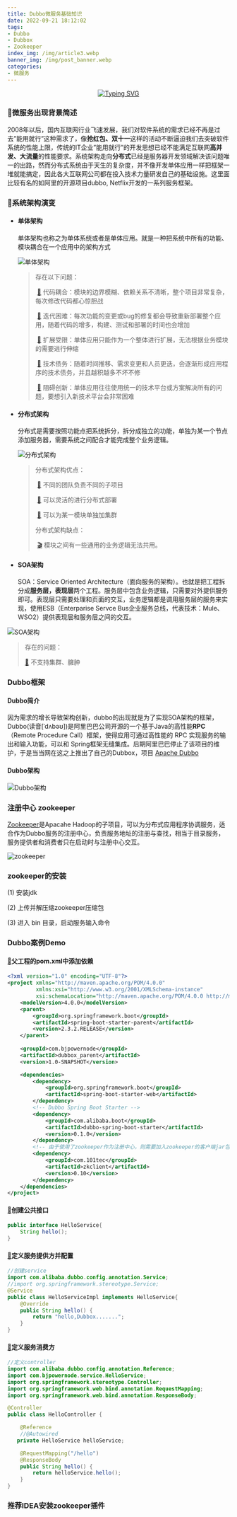 ```yaml
---
title: Dubbo微服务基础知识
date: 2022-09-21 18:12:02
tags: 
- Dubbo
- Dubbox
- Zookeeper
index_img: /img/article3.webp
banner_img: /img/post_banner.webp
categories:
- 微服务
---
```




<div align="center"><a href="https://i-xiaoxin.github.io/"><img src="https://readme-typing-svg.demolab.com?font=Fira+Code&size=25&pause=1000&width=435&lines=%F0%9F%8D%8E%E8%B7%AF%E6%BC%AB%E6%BC%AB%E5%85%B6%E4%BF%AE%E8%BF%9C%E5%85%AE%2C%E5%90%BE%E5%B0%86%E4%B8%8A%E4%B8%8B%E8%80%8C%E6%B1%82%E7%B4%A2;The+road+ahead+will+be+long;+Our+climb+will+be+steep" alt="Typing SVG" /></a></div>

### 🚩微服务出现背景简述

2008年以后，国内互联网行业飞速发展，我们对软件系统的需求已经不再是过去”能用就行”这种需求了，像**抢红包、双十一**这样的活动不断逼迫我们去突破软件系统的性能上限，传统的IT企业”能用就行”的开发思想已经不能满足互联网**高并发、大流量**的性能要求。系统架构走向**分布式**已经是服务器开发领域解决该问题唯一的出路，然而分布式系统由于天生的复杂度，并不像开发单体应用一样把框架一堆就能搞定，因此各大互联网公司都在投入技术力量研发自己的基础设施。这里面比较有名的如阿里的开源项目dubbo, Netflix开发的一系列服务框架。

### 🚩系统架构演变

- #### 单体架构

    单体架构也称之为单体系统或者是单体应用。就是一种把系统中所有的功能、模块耦合在一个应用中的架构方式

    ![单体架构](https://raw.githubusercontent.com/i-xiaoxin/image/master/image-20220922204728268.png)

    > 存在以下问题：
    >
    > ​	[🏀](https://emojipedia.org/basketball/) 代码耦合：模块的边界模糊、依赖关系不清晰，整个项目非常复杂，每次修改代码都心惊胆战
    >
    > ​	[🏀](https://emojipedia.org/basketball/)  迭代困难：每次功能的变更或bug的修复都会导致重新部署整个应用，随着代码的增多，构建、测试和部署的时间也会增加
    >
    > ​	[🏀](https://emojipedia.org/basketball/)  扩展受限：单体应用只能作为一个整体进行扩展，无法根据业务模块的需要进行伸缩
    >
    > ​	[🏀](https://emojipedia.org/basketball/)  技术债务：随着时间推移、需求变更和人员更迭，会逐渐形成应用程序的技术债务，并且越积越多不坏不修
    >
    > ​	[🏀](https://emojipedia.org/basketball/)  阻碍创新：单体应用往往使用统一的技术平台或方案解决所有的问题，要想引入新技术平台会非常困难

- #### 分布式架构

    分布式是需要按照功能点把系统拆分，拆分成独立的功能，单独为某一个节点添加服务器，需要系统之间配合才能完成整个业务逻辑。

    ![分布式架构](https://raw.githubusercontent.com/i-xiaoxin/image/master/image-20220922205059287.png)

    > 分布式架构优点：
    >
    > ​	[🧩](https://emojipedia.org/puzzle-piece/) 不同的团队负责不同的子项目
    >
    > ​	[🧩](https://emojipedia.org/puzzle-piece/) 可以灵活的进行分布式部署
    >
    > ​	[🧩](https://emojipedia.org/puzzle-piece/) 可以为某一模块单独加集群
    >
    > 分布式架构缺点：
    >
    > ​	[🎬](https://emojipedia.org/clapper-board/)  模块之间有一些通用的业务逻辑无法共用。

- #### SOA架构

    SOA：Service Oriented Architecture（面向服务的架构）。也就是把工程拆分成**服务层，表现层**两个工程。服务层中包含业务逻辑，只需要对外提供服务即可。表现层只需要处理和页面的交互，业务逻辑都是调用服务层的服务来实现，使用ESB（Enterparise Servce Bus企业服务总线，代表技术：Mule、WSO2）提供表现层和服务层之间的交互。

![SOA架构](https://raw.githubusercontent.com/i-xiaoxin/image/master/image-20220922205438294.png)

> 存在的问题：
>
> [🏐](https://emojipedia.org/volleyball/)  不支持集群、臃肿

### Dubbo框架

#### Dubbo简介

因为需求的增长导致架构创新，dubbo的出现就是为了实现SOA架构的框架，Dubbo(读音[ˈdʌbəʊ])是阿里巴巴公司开源的一个基于Java的高性能**RPC**（Remote Procedure Call）框架，使得应用可通过高性能的 RPC 实现服务的输出和输入功能，可以和 Spring框架无缝集成。后期阿里巴巴停止了该项目的维护，于是当当网在这之上推出了自己的Dubbox，项目 [Apache Dubbo](https://dubbo.apache.org/zh/)



#### Dubbo架构

![Dubbo架构](https://raw.githubusercontent.com/i-xiaoxin/image/master/image-20220922205824470.png)

### 注册中心 zookeeper

[Zookeeper](https://zookeeper.apache.org/)是Apacahe Hadoop的子项目，可以为分布式应用程序协调服务，适合作为Dubbo服务的注册中心，负责服务地址的注册与查找，相当于目录服务，服务提供者和消费者只在启动时与注册中心交互。

![zookeeper](https://raw.githubusercontent.com/i-xiaoxin/image/master/image-20220922210506808.png)

### zookeeper的安装

<p class="note note-success">
	(1) 安装jdk
</p>

<p class="note note-success">
	(2) 上传并解压缩zookeeper压缩包
</p>

<p class="note note-success">
    (3) 进入 bin 目录，启动服务输入命令
</p>

### Dubbo案例Demo

#### [🏅](https://emojipedia.org/sports-medal/)父工程的pom.xml中添加依赖

```xml
<?xml version="1.0" encoding="UTF-8"?>
<project xmlns="http://maven.apache.org/POM/4.0.0"
         xmlns:xsi="http://www.w3.org/2001/XMLSchema-instance"
         xsi:schemaLocation="http://maven.apache.org/POM/4.0.0 http://maven.apache.org/xsd/maven-4.0.0.xsd">
    <modelVersion>4.0.0</modelVersion>
    <parent>
        <groupId>org.springframework.boot</groupId>
        <artifactId>spring-boot-starter-parent</artifactId>
        <version>2.3.2.RELEASE</version>
    </parent>
    
    <groupId>com.bjpowernode</groupId>
    <artifactId>dubbox_parent</artifactId>
    <version>1.0-SNAPSHOT</version>

    <dependencies>
        <dependency>
            <groupId>org.springframework.boot</groupId>
            <artifactId>spring-boot-starter-web</artifactId>
        </dependency>
        <!-- Dubbo Spring Boot Starter -->
        <dependency>
            <groupId>com.alibaba.boot</groupId>
            <artifactId>dubbo-spring-boot-starter</artifactId>
            <version>0.1.0</version>
        </dependency>
        <!-- 由于使⽤了zookeeper作为注册中⼼，则需要加⼊zookeeper的客户端jar包： -->
        <dependency>
            <groupId>com.101tec</groupId>
            <artifactId>zkclient</artifactId>
            <version>0.10</version>
        </dependency>
    </dependencies>
</project>

```

#### [🏅](https://emojipedia.org/sports-medal/)创建公共接口

```java
public interface HelloService{
    String hello();
}

```

#### [🏅](https://emojipedia.org/sports-medal/)定义服务提供方并配置

```java
//创建service
import com.alibaba.dubbo.config.annotation.Service;
//import org.springframework.stereotype.Service;
@Service
public class HelloServiceImpl implements HelloService{
    @Override
    public String hello() {
        return "hello,Dubbox.......";
    }
}

```

#### [🏅](https://emojipedia.org/sports-medal/)定义服务消费方

```java
//定义controller
import com.alibaba.dubbo.config.annotation.Reference;
import com.bjpowernode.service.HelloService;
import org.springframework.stereotype.Controller;
import org.springframework.web.bind.annotation.RequestMapping;
import org.springframework.web.bind.annotation.ResponseBody;

@Controller
public class HelloController {

    @Reference
    //@Autowired
   private HelloService helloService;

    @RequestMapping("/hello")
    @ResponseBody
    public String hello() {
        return helloService.hello();
    }
}

```

### 推荐IDEA安装zookeeper插件

